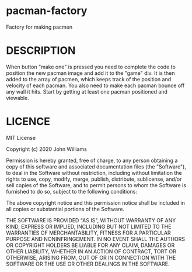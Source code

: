 # pacman-factory
Factory for making pacmen

# DESCRIPTION
When button "make one" is pressed you need to complete the code 
to position the new pacman image and add it to the "game" div. It is then added to the array of pacmen, which keeps track of the position and velocity of each pacman.
You also need to make each pacman bounce off any wall it hits. 
Start by getting at least one pacman positioned and viewable. 

# LICENCE
MIT License

Copyright (c) 2020 John Williams

Permission is hereby granted, free of charge, to any person obtaining a copy
of this software and associated documentation files (the "Software"), to deal
in the Software without restriction, including without limitation the rights
to use, copy, modify, merge, publish, distribute, sublicense, and/or sell
copies of the Software, and to permit persons to whom the Software is
furnished to do so, subject to the following conditions:

The above copyright notice and this permission notice shall be included in all
copies or substantial portions of the Software.

THE SOFTWARE IS PROVIDED "AS IS", WITHOUT WARRANTY OF ANY KIND, EXPRESS OR
IMPLIED, INCLUDING BUT NOT LIMITED TO THE WARRANTIES OF MERCHANTABILITY,
FITNESS FOR A PARTICULAR PURPOSE AND NONINFRINGEMENT. IN NO EVENT SHALL THE
AUTHORS OR COPYRIGHT HOLDERS BE LIABLE FOR ANY CLAIM, DAMAGES OR OTHER
LIABILITY, WHETHER IN AN ACTION OF CONTRACT, TORT OR OTHERWISE, ARISING FROM,
OUT OF OR IN CONNECTION WITH THE SOFTWARE OR THE USE OR OTHER DEALINGS IN THE
SOFTWARE.
